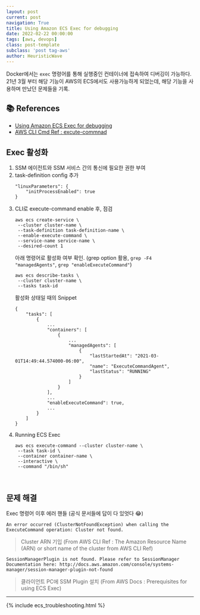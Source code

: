 ```yaml
---
layout: post
current: post
navigation: True
title: Using Amazon ECS Exec for debugging
date: 2022-02-22 00:00:00
tags: [aws, devops]
class: post-template
subclass: 'post tag-aws'
author: HeuristicWave
---
```

Docker에서는 `exec` 명령어를 통해 실행중인 컨테이너에 접속하여 디버깅이 가능하다.
21년 3월 부터 해당 기능이 AWS의 ECS에서도 사용가능하게 되었는데, 해당 기능을 사용하며 만났던 문제들을 기록.

## 📚 References

- [Using Amazon ECS Exec for debugging](https://docs.aws.amazon.com/AmazonECS/latest/developerguide/ecs-exec.html)
- [AWS CLI Cmd Ref : excute-commnad](https://docs.aws.amazon.com/cli/latest/reference/ecs/execute-command.html)

## Exec 활성화

1. SSM 에이전트와 SSM 서비스 간의 통신에 필요한 권한 부여
2. task-definition config 추가
   ```shell
   "linuxParameters": {
       "initProcessEnabled": true
   }
   ```
3. CLI로 execute-command enable 후, 점검
   ```shell
   aws ecs create-service \
    --cluster cluster-name \
    --task-definition task-definition-name \
    --enable-execute-command \
    --service-name service-name \
    --desired-count 1
   ```
   아래 명령어로 활성화 여부 확인. (grep option 활용, `grep -F4 "managedAgents"`, `grep "enableExecuteCommand"`)
   ```shell
   aws ecs describe-tasks \
    --cluster cluster-name \
    --tasks task-id 
   ```
   활성화 상태일 때의 Snippet
   ```shell
   {
       "tasks": [
           {
               ...
               "containers": [
                   {
                       ...
                       "managedAgents": [
                           {
                               "lastStartedAt": "2021-03-01T14:49:44.574000-06:00",
                               "name": "ExecuteCommandAgent",
                               "lastStatus": "RUNNING"
                           }
                       ]
                   }
               ],
               ...
               "enableExecuteCommand": true,
               ...
           }
       ]
   }
   ```
4. Running ECS Exec
   ```shell
   aws ecs execute-command --cluster cluster-name \
    --task task-id \
    --container container-name \
    --interactive \
    --command "/bin/sh"
   ```

<br>

## 문제 해결

Exec 명령어 이후 에러 핸들 (공식 문서들에 답이 다 있엇다 😂)
```shell
An error occurred (ClusterNotFoundException) when calling the ExecuteCommand operation: Cluster not found.
```

> Cluster ARN 기입 (From AWS CLI Ref : The Amazon Resource Name (ARN) or short name of the cluster from AWS CLI Ref)


```shell
SessionManagerPlugin is not found. Please refer to SessionManager Documentation here: http://docs.aws.amazon.com/console/systems-manager/session-manager-plugin-not-found
```

> 클라이언트 PC에 SSM Plugin 설치 (From AWS Docs : Prerequisites for using ECS Exec)

---

{% include ecs_troubleshooting.html %}
